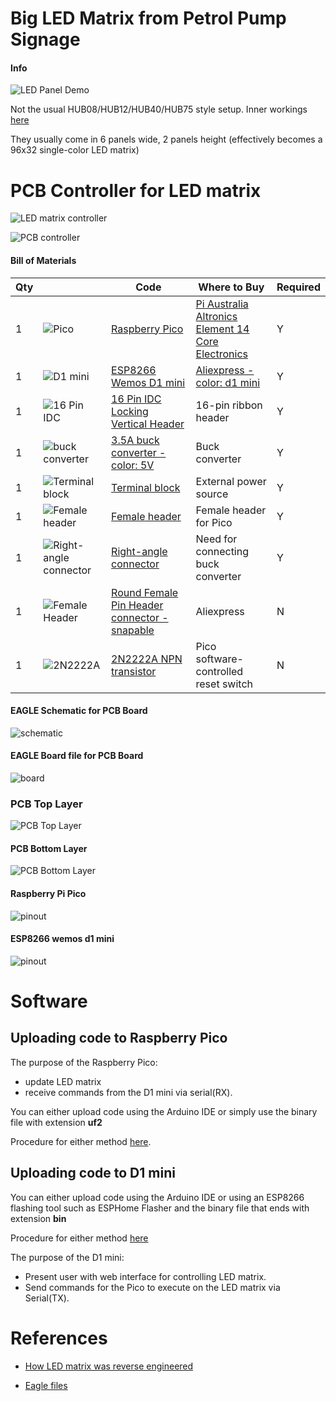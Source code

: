 # Big LED Matrix from Petrol Pump Signage

#### Info

![LED Panel Demo](https://raw.githubusercontent.com/microcontrollersig/brian-led-matrix-petrol-signs/main/images/20210626_175707.jpg)

Not the usual HUB08/HUB12/HUB40/HUB75 style setup. Inner workings [here](https://github.com/microcontrollersig/brian-led-matrix-petrol-signs/blob/main/REVERSEENGINEER.md)

They usually come in 6 panels wide, 2 panels height (effectively becomes a 96x32 single-color LED matrix)

# PCB Controller for LED matrix

![LED matrix controller](https://raw.githubusercontent.com/microcontrollersig/brian-led-matrix-petrol-signs/main/images/20210626_175617.jpg)

![PCB controller](https://raw.githubusercontent.com/microcontrollersig/brian-led-matrix-petrol-signs/main/images/20210626_175921.jpg)

#### Bill of Materials

| Qty | |Code                                             | Where to Buy            | Required |
| --- |---|-------------------------------------------------| ---------------------- | --------- |
| 1   | ![Pico](https://raw.githubusercontent.com/microcontrollersig/brian-led-matrix-petrol-signs/main/pico.jpg)|[Raspberry Pico](https://www.raspberrypi.org/documentation/rp2040/getting-started/) | [Pi Australia](https://raspberry.piaustralia.com.au/products/raspberry-pi-pico?variant=32587824070705)<br/>[Altronics](https://www.altronics.com.au/p/z6421-raspberry-pi-pico-microcontroller-board/)<br/>[Element 14](https://au.element14.com/raspberry-pi/raspberry-pi-pico/raspberry-pi-32bit-arm-cortex/dp/3643332)<br/>[Core Electronics](https://core-electronics.com.au/raspberry-pi-pico.html)|    Y     |
| 1   | ![D1 mini](https://github.com/microcontrollersig/brian-led-matrix-petrol-signs/raw/main/d1_mini_v3.1.0_1_16x16.jpg) | [ESP8266 Wemos D1 mini](https://www.wemos.cc/en/latest/d1/d1_mini.html)         | [Aliexpress - color: d1 mini](https://www.aliexpress.com/item/32651747570.html)  |    Y     |
| 1   | ![16 Pin IDC](https://github.com/microcontrollersig/brian-led-matrix-petrol-signs/raw/main/PP1138-16-pin-idc-locking-vertical-headerImageMain-515.jpg) | [16 Pin IDC Locking Vertical Header](https://www.jaycar.com.au/16-pin-idc-locking-vertical-header/p/PP1138) | 16-pin ribbon header| Y |
| 1 | ![buck converter](https://github.com/microcontrollersig/brian-led-matrix-petrol-signs/raw/main/images/buckconverternew.png) | [3.5A buck converter - color: 5V](https://www.aliexpress.com/item/33036075561.html) | Buck converter | Y | 
| 1 | ![Terminal block](https://images.altronics.com.au/prod_new/p/P2041.jpg) | [Terminal block](https://www.altronics.com.au/p/p2041a-dinkle-3-way-5.08mm-pcb-mount-terminal-block/) | External power source | Y |
| 1 | ![Female header](https://www.jaycar.com.au/medias/sys_master/images/images/9589136949278/HM3230-40-pin-female-header-stripImageMain-515.jpg) | [Female header](https://www.jaycar.com.au/40-pin-female-header-strip/p/HM3230) | Female header for Pico | Y |
| 1 | ![Right-angle connector](https://images.altronics.com.au/prod_new/p/P5440.jpg) | [Right-angle connector ](https://www.altronics.com.au/p/p5440-oupiin-40-way-90-degree-header-pin/) | Need for connecting buck converter | Y |
| 1   | ![Female Header](https://github.com/microcontrollersig/brian-led-matrix-petrol-signs/raw/main/10pcs-lot-40P-female-header-1x40-Pin-2-54-Round-Female-Pin-Header-connector-1-40.jpg_Q90.jpg) | [Round Female Pin Header connector - snapable](https://www.aliexpress.com/item/32848204130.html)  | Aliexpress | N |
| 1 | ![2N2222A](https://www.jaycar.com.au/medias/sys_master/images/images/9592372789278/ZT2298-2n2222a-npn-transistorImageMain-515.jpg) | [2N2222A NPN transistor](https://www.jaycar.com.au/2n2222a-npn-transistor/p/ZT2298) |  Pico software-controlled reset switch  | N |


#### EAGLE Schematic for PCB Board
![schematic](https://github.com/microcontrollersig/brian-led-matrix-petrol-signs/raw/main/eagle/Brians%20test%20board%2018-schematic.png)

#### EAGLE Board file for PCB Board

![board](https://github.com/microcontrollersig/brian-led-matrix-petrol-signs/raw/main/eagle/Brians%20test%20board%2018-board.png)

### PCB Top Layer

![PCB Top Layer](https://github.com/microcontrollersig/brian-led-matrix-petrol-signs/raw/main/eagle/Brians%20test%20board%2018-top.png)

#### PCB Bottom Layer

![PCB Bottom Layer](https://github.com/microcontrollersig/brian-led-matrix-petrol-signs/raw/main/eagle/Brians%20test%20board%2018-bottom.png)

#### Raspberry Pi Pico

![pinout](https://www.raspberrypi-spy.co.uk/wp-content/uploads/2021/01/raspberry_pi_pico_pinout.png)

#### ESP8266 wemos d1 mini

![pinout](https://i2.wp.com/randomnerdtutorials.com/wp-content/uploads/2019/05/ESP8266-WeMos-D1-Mini-pinout-gpio-pin.png?w=715&quality=100&strip=all&ssl=1)

# Software

## Uploading code to Raspberry Pico

The purpose of the Raspberry Pico:

* update LED matrix 
* receive commands from the D1 mini via serial(RX).

You can either upload code using the Arduino IDE or simply use the binary file with extension **uf2**

Procedure for either method [here](https://github.com/microcontrollersig/brian-led-matrix-petrol-signs/tree/main/code/pico).

## Uploading code to D1 mini

You can either upload code using the Arduino IDE or using an ESP8266 flashing tool such as ESPHome Flasher and the binary file that ends with extension **bin**

Procedure for either method [here](https://github.com/microcontrollersig/brian-led-matrix-petrol-signs/tree/main/code/d1mini)

The purpose of the D1 mini:

* Present user with web interface for controlling LED matrix. 
* Send commands for the Pico to execute on the LED matrix via Serial(TX).

# References

* [How LED matrix was reverse engineered](https://github.com/microcontrollersig/brian-led-matrix-petrol-signs/blob/main/REVERSEENGINEER.md)

* [Eagle files](https://github.com/microcontrollersig/brian-led-matrix-petrol-signs/tree/main/eagle)

